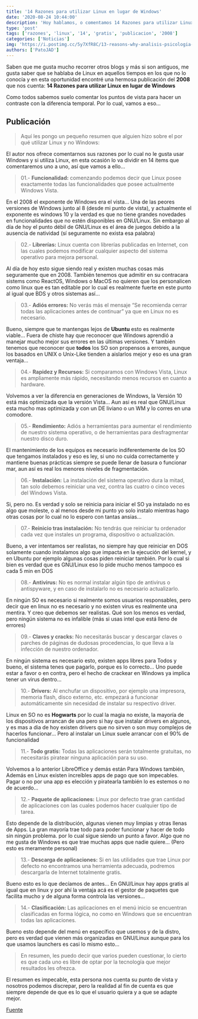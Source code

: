 ```yaml
---
title: '14 Razones para utilizar Linux en lugar de Windows'
date: '2020-08-24 10:44:00'
description: 'Hoy hablamos, o comentamos 14 Razones para utilizar Linux en lugar de Windows que daba un usuario en 2008'
type: 'post'
tags: ['razones', 'linux', '14', 'gratis', 'publicacion', '2008']
categories: ['Noticias']
img: 'https://i.postimg.cc/5y7XfR8C/13-reasons-why-analisis-psicologia-1.png'
authors: ['PatoJAD']
---
```


Saben que me gusta mucho recorrer otros blogs y más si son antiguos, me gusta saber que se hablaba de Linux en aquellos tiempos en los que no lo conocía y en esta oportunidad encontré una hermosa publicación del **2008** que nos cuenta: **14 Razones para utilizar Linux en lugar de Windows**

Como todos sabemos suelo comentar los puntos de vista para hacer un contraste con la diferencia temporal. Por lo cual, vamos a eso…

## Publicación

> Aquí les pongo un pequeño resumen que alguien hizo sobre el por qué utilizar Linux y no Windows:

El autor nos ofrece comentarnos sus razones por lo cual no le gusta usar Windows y si utiliza Linux, en esta ocasión lo va dividir en 14 ítems que comentaremos uno a uno, así que vamos a ello...

> 01.- **Funcionalidad:** comenzando podemos decir que Linux posee exactamente todas las funcionalidades que posee actualmente Windows Vista.

En el 2008 el exponente de Windows era el vista… Una de las peores versiones de Windows junto al 8 (desde mi punto de vista), y actualmente el exponente es windows 10 y la verdad es que no tiene grandes novedades en funcionalidades que no estén disponibles en GNU/Linux. Sin embargo al día de hoy el punto débil de GNU/Linux es el área de juegos debido a la ausencia de natividad (sí seguramente no exista esa palabra)

> 02.- **Librerías:** Linux cuenta con librerías publicadas en Internet, con las cuales podemos modificar cualquier aspecto del sistema operativo para mejora personal.

Al día de hoy esto sigue siendo real y existen muchas cosas más seguramente que en 2008. También tenemos que admitir en su contracara sistems como ReactOS, Windows o MacOS no quieren que los personalicen como linux que es tan editable por lo cual es realmente fuerte en este punto al igual que BDS y otros sistemas así...

> 03.- **Adiós errores:** No verás más el mensaje “Se recomienda cerrar todas las aplicaciones antes de continuar” ya que en Linux no es necesario.

Bueno, siempre que te mantengas lejos de **Ubuntu** esto es realmente viable… Fuera de chiste hay que reconocer que Windows aprendió a manejar mucho mejor sus errores en las últimas versiones. Y también tenemos que reconocer que **todos** los SO son propensos a errores, aunque los basados en UNIX o Unix-Like tienden a aislarlos mejor y eso es una gran ventaja...

> 04.- **Rapidez y Recursos:** Si comparamos con Windows Vista, Linux es ampliamente más rápido, necesitando menos recursos en cuanto a hardware.

Volvemos a ver la diferencia en generaciones de Windows, la Versión 10 está más optimizada que la versión Vista… Aun asi es real que GNU/Linux esta mucho mas optimizada y con un DE liviano o un WM y lo corres en una comodore.

> 05.- **Rendimiento:** Adiós a herramientas para aumentar el rendimiento de nuestro sistema operativo, o de herramientas para desfragmentar nuestro disco duro.

El mantenimiento de los equipos es necesario indiferentemente de los SO que tengamos instalados y eso es ley, si uno no cuida correctamente y mantiene buenas prácticas siempre se puede llenar de basura o funcionar mar, aun así es real los menores niveles de fragmentación.

> 06.- **Instalación:** La instalación del sistema operativo dura la mitad, tan solo debemos reiniciar una vez, contra las cuatro o cinco veces del Windows Vista.

Si, pero no. Es verdad y solo se reinicia para iniciar el SO ya instalado no es algo que moleste, o al menos desde mi punto yo solo instalo mientras hago otras cosas por lo cual no lo espero con tantas ansias…

> 07.- **Reinicio tras instalación:** No tendrás que reiniciar tu ordenador cada vez que instales un programa, dispositivo o actualización.

Bueno, a ver intentamos ser realistas, no siempre hay que reiniciar en DOS solamente cuando instalamos algo que impacta en la ejecución del kernel, y en Ubuntu por ejemplo algunas cosas piden reiniciar también. Por lo cual si bien es verdad que es GNU/Linux eso lo pide mucho menos tampoco es cada 5 min en DOS

> 08.- **Antivirus:** No es normal instalar algún tipo de antivirus o antispyware, y en caso de instalarlo no es necesario actualizarlo.

En ningún SO es necesario si realmente somos usuarios responsables, pero decir que en linux no es necesario y no existen virus es realmente una mentira. Y creo que debemos ser realistas. Qué son los menos es verdad, pero ningún sistema no es infalible (más si usas intel que está lleno de errores)

> 09.- **Claves y cracks:** No necesitarás buscar y descargar claves o parches de páginas de dudosas procedencias, lo que lleva a la infección de nuestro ordenador.

En ningún sistema es necesario esto, existen apps libres para Todos y bueno, el sistema tenes que pagarlo, porque es lo correcto... Uno puede estar a favor o en contra, pero el hecho de crackear en Windows ya implica tener un virus dentro...

> 10.- **Drivers:** Al enchufar un dispositivo, por ejemplo una impresora, memoria flash, disco externo, etc. empezará a funcionar automáticamente sin necesidad de instalar su respectivo driver.

Linux en SO no es **Hogwarts** por lo cual la magia no existe, la mayoría de los dispositivos arrancan de una pero si hay que instalar drivers en algunos, y es mas a dia de hoy existen drivers que no sirven o son muy complejos de hacerlos funcionar… Pero al instalar un Linux suele arrancar con el 90% de funcionalidad

> 11.- **Todo gratis:** Todas las aplicaciones serán totalmente gratuitas, no necesitarás piratear ninguna aplicación para su uso.

Volvemos a lo anterior LibreOffice y demás están Para Windows también, Además en Linux existen increíbles apps de pago que son impecables. Pagar o no por una app es elección y piratearla también lo es estemos o no de acuerdo...

> 12.- **Paquete de aplicaciones:** Linux por defecto trae gran cantidad de aplicaciones con las cuales podemos hacer cualquier tipo de tarea.

Esto depende de la distribución, algunas vienen muy limpias y otras llenas de Apps. La gran mayoría trae todo para poder funcionar y hacer de todo sin ningún problema. por lo cual sigue siendo un punto a favor. Algo que no me gusta de Windows es que trae muchas apps que nadie quiere… (Pero esto es meramente personal)

> 13.- **Descarga de aplicaciones:** Si en las utilidades que trae Linux por defecto no encontramos una herramienta adecuada, podremos descargarla de Internet totalmente gratis.

Bueno esto es lo que decíamos de antes… En GNU/Linux hay apps gratis al igual que en linux y por ahí la ventaja acá es el gestor de paquetes que facilita mucho y de alguna forma controla las versiones...

> 14.- **Clasificación:** Las aplicaciones en el menú inicio se encuentran clasificadas en forma lógica, no como en Windows que se encuentran todas las aplicaciones.

Bueno esto depende del menú en específico que usemos y de la distro, pero es verdad que vienen más organizadas en GNU/Linux aunque para los que usamos launchers es casi lo mismo esto...

> En resumen, les puedo decir que varios pueden cuestionar, lo cierto es que cada uno es libre de optar por la tecnología que mejor resultados les ofrezca.

El resumen es impecable, esta persona nos cuenta su punto de vista y nosotros podemos discrepar, pero la realidad al fin de cuenta es que siempre depende de que es lo que el usuario quiera y a que se adapte mejor.

[Fuente](http://principiante-linux.blogspot.com/2008/06/14-razones-para-utilizar-linux-en-lugar.html)

